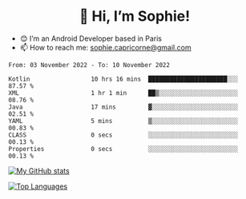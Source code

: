 <h1 align="center"> 👋 Hi, I’m Sophie! </h1>  

- 😊 I’m an Android Developer based in Paris
- 📫 How to reach me: sophie.capricorne@gmail.com


<!--START_SECTION:waka-->

```text
From: 03 November 2022 - To: 10 November 2022

Kotlin                 10 hrs 16 mins  ██████████████████████░░░   87.57 %
XML                    1 hr 1 min      ██▒░░░░░░░░░░░░░░░░░░░░░░   08.76 %
Java                   17 mins         ▓░░░░░░░░░░░░░░░░░░░░░░░░   02.51 %
YAML                   5 mins          ▒░░░░░░░░░░░░░░░░░░░░░░░░   00.83 %
CLASS                  0 secs          ░░░░░░░░░░░░░░░░░░░░░░░░░   00.13 %
Properties             0 secs          ░░░░░░░░░░░░░░░░░░░░░░░░░   00.13 %
```

<!--END_SECTION:waka-->

[![My GitHub stats](https://github-readme-stats.vercel.app/api?username=sophicapri&show_icons=true&theme=buefy)](https://github.com/anuraghazra/github-readme-stats)

[![Top Languages](https://github-readme-stats.vercel.app/api/top-langs/?username=sophicapri&langs_count=2&layout=compact)](https://github.com/anuraghazra/github-readme-stats)
